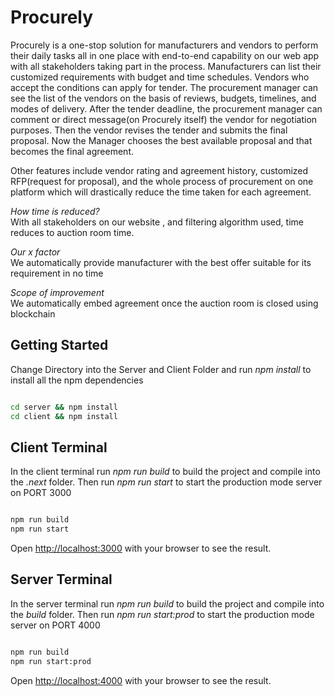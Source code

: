 # Procurely

Procurely is a one-stop solution for manufacturers and vendors to perform their daily tasks all in one place with end-to-end capability on our web app with all stakeholders taking part in the process. Manufacturers can list their customized requirements with budget and time schedules. Vendors who accept the conditions can apply for tender. The procurement manager can see the list of the vendors on the basis of reviews, budgets, timelines, and modes of delivery. After the tender deadline, the procurement manager can comment or direct message(on Procurely itself) the vendor for negotiation purposes. Then the vendor revises the tender and submits the final proposal. Now the Manager chooses the best available proposal and that becomes the final agreement.

Other features include vendor rating and agreement history, customized RFP(request for proposal), and the whole process of procurement on one platform which will drastically reduce the time taken for each agreement.

*How time is reduced?*<br/>
With all stakeholders on our website , and filtering algorithm used, time reduces to auction room time.

*Our x factor*<br/>
We automatically provide manufacturer with the best offer suitable for its requirement in no time

*Scope of improvement*<br/>
We automatically embed agreement once the auction room is closed using blockchain


## Getting Started

Change Directory into the Server and Client Folder and run *npm install* to install all the npm dependencies

```bash

cd server && npm install
cd client && npm install

```


## Client Terminal

In the client terminal run *npm run build* to build the project and compile into the *.next* folder. Then run *npm run start* to start the production mode server on PORT 3000


```bash

npm run build
npm run start

```

Open [http://localhost:3000](http://localhost:3000) with your browser to see the result.


## Server Terminal

In the server terminal run *npm run build* to build the project and compile into the *build* folder. Then run *npm run start:prod* to start the production mode server on PORT 4000

```bash

npm run build
npm run start:prod

```

Open [http://localhost:4000](http://localhost:4000) with your browser to see the result.






